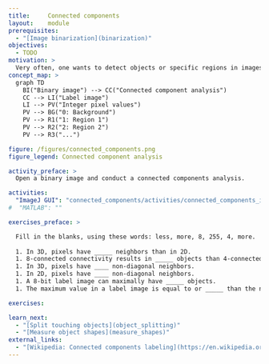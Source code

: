 ```yaml
---
title:     Connected components 
layout:    module
prerequisites:
  - "[Image binarization](binarization)"
objectives:
  - TODO
motivation: >
  Very often, one wants to detect objects or specific regions in images. After connected_components, the image is divided in background and foreground pixels. The next step is a connected components analysis, where spatially connected regions of foreground pixels are assigned as being part of one region.
concept_map: >
  graph TD
    BI("Binary image") --> CC("Connected component analysis")
    CC --> LI("Label image")
    LI --> PV("Integer pixel values")
    PV --> BG("0: Background")
    PV --> R1("1: Region 1")
    PV --> R2("2: Region 2")
    PV --> R3("...")

figure: /figures/connected_components.png
figure_legend: Connected component analysis 

activity_preface: >
  Open a binary image and conduct a connected components analysis.

activities:
  "ImageJ GUI": "connected_components/activities/connected_components_imagejgui.md"
#  "MATLAB": "" 

exercises_preface: >

  Fill in the blanks, using these words: less, more, 8, 255, 4, more.
  
  1. In 3D, pixels have _____ neighbors than in 2D.
  1. 8-connected connectivity results in _____ objects than 4-connected connectivity.
  1. In 3D, pixels have ____ non-diagonal neighbors.
  1. In 2D, pixels have ____ non-diagonal neighbors.
  1. A 8-bit label image can maximally have _____ objects.
  1. The maximum value in a label image is equal to or _____ than the number of objects.

exercises:

learn_next:
  - "[Split touching objects](object_splitting)"
  - "[Measure object shapes](measure_shapes)"
external_links:
  - "[Wikipedia: Connected components labeling](https://en.wikipedia.org/wiki/Connected-component_labeling)"
---
```

